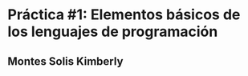 #  **Práctica #1: Elementos básicos de los lenguajes de programación**  

## **Montes Solis Kimberly**  